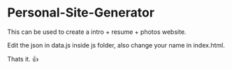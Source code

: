 # Personal-Site-Generator
This can be used to create a intro + resume + photos website.

Edit the json in data.js inside js folder, also change your name in index.html.

Thats it. 👍

